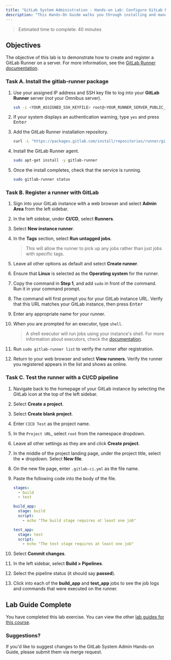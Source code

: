 ```yaml
---
title: "GitLab System Administration - Hands-on Lab: Configure GitLab Runners"
description: "This Hands-On Guide walks you through installing and managing a GitLab Runner on a virtual machine."
---
```


> Estimated time to complete: 40 minutes

## Objectives

The objective of this lab is to demonstrate how to create and register a GitLab Runner on a server. For more information, see the
[GitLab Runner documentation](https://docs.gitlab.com/runner/).

### Task A. Install the gitlab-runner package

1. Use your assigned IP address and SSH key file to log into your **GitLab Runner** server (*not* your Omnibus server).

    ```bash
    ssh -i <YOUR_ASSIGNED_SSH_KEYFILE> root@<YOUR_RUNNER_SERVER_PUBLIC_IP>
    ```

1. If your system displays an authentication warning, type `yes` and press <kbd>Enter</kbd>

1. Add the GitLab Runner installation repository.

    ```bash
    curl -L "https://packages.gitlab.com/install/repositories/runner/gitlab-runner/script.deb.sh" | sudo bash
    ```

1. Install the GitLab Runner agent.

    ```bash
    sudo apt-get install -y gitlab-runner
    ```

1. Once the install completes, check that the service is running.

    ```bash
    sudo gitlab-runner status
    ```

### Task B. Register a runner with GitLab

1. Sign into your GitLab instance with a web browser and select **Admin Area** from the left sidebar.

1. In the left sidebar, under **CI/CD**, select **Runners**.

1. Select **New instance runner**.

1. In the **Tags** section, select **Run untagged jobs**.

    > This will allow the runner to pick up any jobs rather than just jobs with specific tags.

1. Leave all other options as default and select **Create runner**.

1. Ensure that **Linux** is selected as the **Operating system** for the runner.

1. Copy the command in **Step 1**, and add `sudo` in front of the command. Run it in your command prompt.

1. The command will first prompt you for your GitLab instance URL. Verify that this URL matches your GitLab instance, then press <kbd>Enter</kbd>

1. Enter any appropriate name for your runner.

1. When you are prompted for an executor, type `shell`.

    > A shell executor will run jobs using your instance's shell. For more information about executors, check the [documentation](https://docs.gitlab.com/runner/executors/).

1. Run `sudo gitlab-runner list` to verify the runner after registration.

1. Return to your web browser and select **View runners**. Verify the runner you registered appears in the list and shows as online.

### Task C. Test the runner with a CI/CD pipeline

1. Navigate back to the homepage of your GitLab instance by selecting the GitLab icon at the top of the left sidebar.

1. Select **Create a project**.

1. Select **Create blank project**.

1. Enter `CICD Test` as the project name.

1. In the `Project URL`, select `root` from the namespace dropdown.

1. Leave all other settings as they are and click **Create project**.

1. In the middle of the project landing page, under the project title, select the **+** dropdown. Select **New file**.

1. On the new file page, enter `.gitlab-ci.yml` as the file name.

1. Paste the following code into the body of the file.

    ```yml
    stages:
      - build
      - test

    build_app:
      stage: build
      script:
        - echo "The build stage requires at least one job"

    test_app:
      stage: test
      script:
        - echo "The test stage requires at least one job"
    ```

1. Select **Commit changes**.

1. In the left sidebar, select **Build > Pipelines**.

1. Select the pipeline status (it should say **passed**).

1. Click into each of the **build_app** and **test_app** jobs to see the job logs and commands that were executed on the runner.

## Lab Guide Complete

You have completed this lab exercise. You can view the other [lab guides for this course](/handbook/customer-success/professional-services-engineering/education-services/sysadminhandson).

### Suggestions?

If you'd like to suggest changes to the GitLab System Admin Hands-on Guide, please submit them via merge request.
